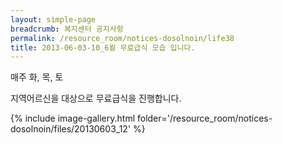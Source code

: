 ```yaml
--- 
layout: simple-page 
breadcrumb: 복지센터 공지사항 
permalink: /resource_room/notices-dosolnoin/life38
title: 2013-06-03-10_6월 무료급식 모습 입니다.
--- 
```





매주 화, 목, 토 

지역어르신을 대상으로 무료급식을 진행합니다.


{% include image-gallery.html folder='/resource_room/notices-dosolnoin/files/20130603_12' %}